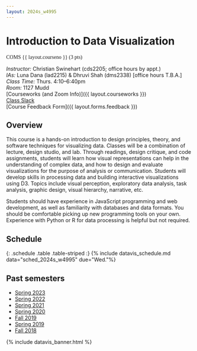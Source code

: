 ```yaml
---
layout: 2024s_w4995
---
```


<div id="idv-banner"></div>

# Introduction to Data Visualization

<span style="font-family: Jost">COMS {{ layout.courseno }} (3 pts)</span>

_Instructor:_ Christian Swinehart (cds2205; office hours by appt.)<br>
_IAs:_ Luna Dana (lad2215) & Dhruvi Shah (dms2338) [office hours T.B.A.]
_Class Time:_ Thurs. 4:10–6:40pm<br>
_Room:_ 1127 Mudd<br>
[Courseworks (and Zoom Info)]({{ layout.courseworks }})<br>
[Class Slack](https://columbiaviz-sp24.slack.com)<br>
[Course Feedback Form]({{ layout.forms.feedback }})

## Overview

This course is a hands-on introduction to design principles, theory, and software techniques for visualizing data. Classes will be a combination of lecture, design studio, and lab. Through readings, design critique, and code assignments, students will learn how visual representations can help in the understanding of complex data, and how to design and evaluate visualizations for the purpose of analysis or communication. Students will develop skills in processing data and building interactive visualizations using D3. Topics include visual perception, exploratory data analysis, task analysis, graphic design, visual hierarchy, narrative, etc.

Students should have experience in JavaScript programming and web development, as well as familiarity with databases and data formats. You should be comfortable picking up new programming tools on your own. Experience with Python or R for data processing is helpful but not required.

## Schedule

{: .schedule .table .table-striped :}
{% include datavis_schedule.md data="sched_2024s_w4995" due="Wed."%}

## Past semesters

- [Spring 2023](/2023s_w4995/)
- [Spring 2022](/2022s_w4995/)
- [Spring 2021](/2021s_w4995/)
- [Spring 2020](/2020s_w4995/)
- [Fall 2019](/2019f_w4995/)
- [Spring 2019](/2019s_w4995)
- [Fall 2018](/2018f_w4995)

{% include datavis_banner.html %}
